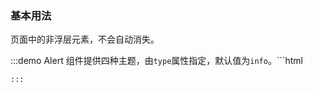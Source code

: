 ### 基本用法

页面中的非浮层元素，不会自动消失。

:::demo Alert 组件提供四种主题，由`type`属性指定，默认值为`info`。
​```html
<template>
<el-alert title="成功提示的文案" type="success"> </el-alert>
<el-alert title="消息提示的文案" type="info"> </el-alert>
<el-alert title="警告提示的文案" type="warning">
</el-alert> <el-alert title="错误提示的文案" type="error"> </el-alert>
</template> ​

```
:::
```
